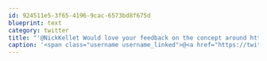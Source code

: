 ```yaml
---
id: 924511e5-3f65-4196-9cac-6573bd8f675d
blueprint: text
category: twitter
title: "'@NickKellet Would love your feedback on the concept around http://tinyurl.com/2wp7lsu #VanStartup"
caption: '<span class="username username_linked">@<a href="https://twitter.com/NickKellet" title="Nick Kellet">NickKellet</a></span> Would love your feedback on the concept around http://tinyurl.com/2wp7lsu <span class="hashtag hashtag_local">#<a href="http://tweettemp.darylchymko.ca/?tag=vanstartup">VanStartup</a>'
---
```

